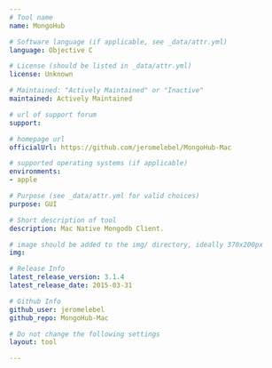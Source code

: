 ```yaml
---
# Tool name
name: MongoHub

# Software language (if applicable, see _data/attr.yml)
language: Objective C

# License (should be listed in _data/attr.yml)
license: Unknown

# Maintained: "Actively Maintained" or "Inactive"
maintained: Actively Maintained

# url of support forum
support: 

# homepage url
officialUrl: https://github.com/jeromelebel/MongoHub-Mac

# supported operating systems (if applicable)
environments:
- apple

# Purpose (see _data/attr.yml for valid choices)
purpose: GUI

# Short description of tool
description: Mac Native Mongodb Client.

# image should be added to the img/ directory, ideally 370x200px
img: 

# Release Info
latest_release_version: 3.1.4
latest_release_date: 2015-03-31

# Github Info
github_user: jeromelebel
github_repo: MongoHub-Mac

# Do not change the following settings
layout: tool

---
```


